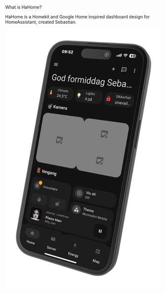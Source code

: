 What is HaHome?

HaHome is a Homekit and Google Home inspired dashboard design for HomeAssistant, created Sebastian.

![Alt text](IMG_0277-left.png)
